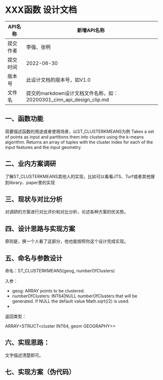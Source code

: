 # XXX函数 设计文档

| API名称 |	新增API名称 |
|  ----  | ----  |
| 提交作者 | 李强、张明 |
| 提交时间 | 2022-06-30 |
| 版本号 | 此设计文档的版本号，如V1.0 |
| 文件名	| 提交的markdown设计文档文件名称，如：20200301_cinn_api_design_clip.md |


## 一、函数功能

简要描述函数的用途或者使用场景，以ST_CLUSTERKMEANS为例
Takes a set of points as input and partitions them into clusters using the k-means algorithm. Returns an array of tuples with the cluster index for each of the input features and the input geometry.

## 二、业内方案调研

了解ST_CLUSTERKMEANS其他人的实现，比如可以看看JTS、Turf或者其他搜到library、paper里的实现

## 三、现状与对比分析

对调研的方案进行对比评价和对比分析，论述各种方案的优劣势。

## 四、设计思路与实现方案

原则是，换一个人看了这部分，他也能按照你这个设计完成实现。

## 五、命名与参数设计

命名：ST_CLUSTERKMEANS(geog, numberOfClusters)

入参：
- geog: ARRAY<GEOGRAPHY> points to be clustered.
- numberOfClusters: INT64|NULL numberOfClusters that will be generated. If NULL the default value Math.sqrt(<NUMBER OF POINTS>/2) is used.
- 
返回类型：

ARRAY<STRUCT<cluster INT64, geom GEOGRAPHY>>

## 六、实现思路：

文字描述清楚即可。

## 七、实现方案（伪代码）